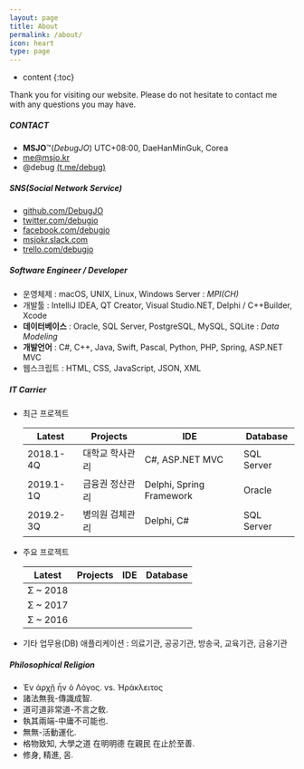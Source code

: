 ```yaml
---
layout: page
title: About
permalink: /about/
icon: heart
type: page
---
```


* content
{:toc}

Thank you for visiting our website. Please do not hesitate to contact me with any questions you may have. 

##### CONTACT
* **MSJO**™(*DebugJO*) UTC+08:00, DaeHanMinGuk, Corea
* <i class="fa fa-envelope" aria-hidden="true"></i> me@msjo.kr
* <i class="fa fa-telegram" aria-hidden="true"></i> @debug [(t.me/debug)](https://t.me/debug)

##### SNS(Social Network Service)
* <i class="fa fa-github" aria-hidden="true"></i> [github.com/DebugJO](https://github.com/DebugJO)
* <i class="fa fa-twitter" aria-hidden="true"></i> [twitter.com/debugjo](https://twitter.com/debugjo)
* <i class="fa fa-facebook-official" aria-hidden="true"></i> [facebook.com/debugjo](https://www.facebook.com/debugjo)
* <i class="fa fa-slack" aria-hidden="true"></i> [msjokr.slack.com](https://msjokr.slack.com/)
* <i class="fa fa-trello" aria-hidden="true"></i> [trello.com/debugjo](https://trello.com/debugjo)

##### Software Engineer / Developer
* 운영체제 : macOS, UNIX, Linux, Windows Server : *MPI(CH)*
* 개발툴 : IntelliJ IDEA, QT Creator, Visual Studio.NET, Delphi / C++Builder, Xcode
* **데이터베이스** : Oracle, SQL Server, PostgreSQL, MySQL, SQLite : *Data Modeling*
* **개발언어** : C#, C++, Java, Swift, Pascal, Python, PHP, Spring, ASP.NET MVC
* 웹스크립트 : HTML, CSS, JavaScript, JSON, XML

##### IT Carrier
* 최근 프로젝트

	| Latest | Projects | IDE | Database |
	| ------ | -------- | --- | -------- |
	| 2018.1-4Q | 대학교 학사관리 | C#, ASP.NET MVC | SQL Server |
	| 2019.1-1Q | 금융권 정산관리 | Delphi,  Spring Framework | Oracle |
	| 2019.2-3Q | 병의원 검체관리 | Delphi, C# | SQL Server |
	
* 주요 프로젝트

	| Latest | Projects | IDE | Database |
	| ------ | -------- | --- | -------- |
	| Σ ~ 2018 |  |  |  |
	| Σ ~ 2017 |  |  |  |
	| Σ ~ 2016 |  |  |  |

* 기타 업무용(DB) 애플리케이션 : 의료기관, 공공기관, 방송국, 교육기관, 금융기관

##### Philosophical Religion
* Ἐν ἀρχῇ ἦν ὁ Λόγος. vs. Ήράκλειτος
* 諸法無我-傳識成智.
* 道可道非常道-不言之敎.
* 執其兩端-中庸不可能也.
* 無無-活動運化.
* 格物致知, 大學之道 在明明德 在親民 在止於至善.
* 修身, 精進, 몸.
